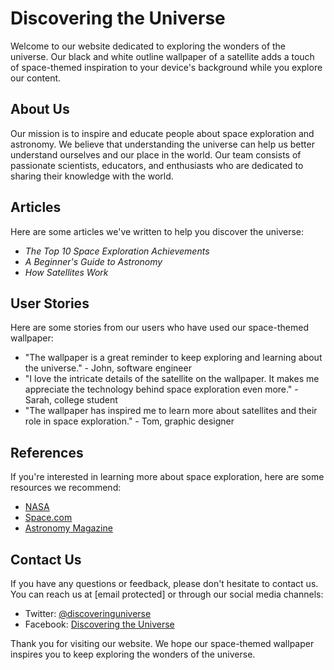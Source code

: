<!--font:Roboto-->

# Discovering the Universe

Welcome to our website dedicated to exploring the wonders of the universe. Our black and white outline wallpaper of a satellite adds a touch of space-themed inspiration to your device's background while you explore our content.

## About Us

Our mission is to inspire and educate people about space exploration and astronomy. We believe that understanding the universe can help us better understand ourselves and our place in the world. Our team consists of passionate scientists, educators, and enthusiasts who are dedicated to sharing their knowledge with the world.

## Articles

Here are some articles we've written to help you discover the universe:

- _The Top 10 Space Exploration Achievements_
- _A Beginner's Guide to Astronomy_
- _How Satellites Work_

## User Stories

Here are some stories from our users who have used our space-themed wallpaper:

- "The wallpaper is a great reminder to keep exploring and learning about the universe." - John, software engineer
- "I love the intricate details of the satellite on the wallpaper. It makes me appreciate the technology behind space exploration even more." - Sarah, college student
- "The wallpaper has inspired me to learn more about satellites and their role in space exploration." - Tom, graphic designer

## References

If you're interested in learning more about space exploration, here are some resources we recommend:

- [NASA](#)
- [Space.com](#)
- [Astronomy Magazine](#)

## Contact Us

If you have any questions or feedback, please don't hesitate to contact us. You can reach us at [email protected] or through our social media channels:

- Twitter: [@discoveringuniverse](#)
- Facebook: [Discovering the Universe](#)

Thank you for visiting our website. We hope our space-themed wallpaper inspires you to keep exploring the wonders of the universe.

<!--

Write me content for website with wallpaper which alt text is:

"A black and white outline of a satellite, with intricate details that showcase its technical components and purpose."

The name/title of the page should not be 1:1 copy of the alt text but rather a real content of the website which is using this wallpaper.

- Use markdown format 
- Start with heading
- Heading should be short and concise
- The content should look like a real website 
- The website should not be about the wallpaper, wallpaper is just a related background
- Heading should be contain work "wallpaper" or "background"
- Include real sections like references, contact, user stories, etc. use things relevant to the page purpose.
- Feel free to use structure like headings, bullets, numbering, blockquotes, paragraphs, horizontal lines, etc.
- You can use formatting like bold or _italic_
- You can include UTF-8 emojis
- Links should be only #hash anchors (and you can refer to the document itself)
- Do not include images


---


# Space Exploration Wallpaper

Welcome to our website dedicated to space exploration and the wonders of the universe. Our black and white outline wallpaper of a satellite is the perfect background for any space enthusiast. With intricate details that showcase its technical components and purpose, this wallpaper will transport you to the depths of space.

## About Us

Our mission is to inspire and educate people about space exploration and astronomy. We believe that understanding the universe can help us better understand ourselves and our place in the world. Our team consists of passionate scientists, educators, and enthusiasts who are dedicated to sharing their knowledge with the world.

## User Stories

Here are some stories from our users who have used our space exploration wallpaper:

- "I love using this wallpaper as my desktop background. It reminds me of the incredible achievements humans have made in exploring the universe." - John, software engineer
- "As an astronomy student, I find this wallpaper to be both beautiful and informative. It's a great way to learn about the components of a satellite." - Sarah, college student
- "This wallpaper has inspired me to learn more about space exploration. I've started reading books and watching documentaries about the topic." - Tom, graphic designer

## References

If you're interested in learning more about space exploration, here are some resources we recommend:

- [NASA](#)
- [Space.com](#)
- [Astronomy Magazine](#)

## Contact Us

If you have any questions or feedback, please don't hesitate to contact us. You can reach us at [email protected] or through our social media channels:

- Twitter: [@spaceexploration](#)
- Facebook: [Space Exploration](#)

Thank you for visiting our website. We hope our space exploration wallpaper inspires you to explore the wonders of the universe.


---


Heading should not include word "wallpaper". The website should not be about the wallpaper itself, wallpaper is just a related background, rewrite whole content.


---


# Discovering the Universe

Welcome to our website dedicated to exploring the wonders of the universe. Our black and white outline wallpaper of a satellite adds a touch of space-themed inspiration to your device's background while you explore our content.

## About Us

Our mission is to inspire and educate people about space exploration and astronomy. We believe that understanding the universe can help us better understand ourselves and our place in the world. Our team consists of passionate scientists, educators, and enthusiasts who are dedicated to sharing their knowledge with the world.

## Articles

Here are some articles we've written to help you discover the universe:

- _The Top 10 Space Exploration Achievements_
- _A Beginner's Guide to Astronomy_
- _How Satellites Work_

## User Stories

Here are some stories from our users who have used our space-themed wallpaper:

- "The wallpaper is a great reminder to keep exploring and learning about the universe." - John, software engineer
- "I love the intricate details of the satellite on the wallpaper. It makes me appreciate the technology behind space exploration even more." - Sarah, college student
- "The wallpaper has inspired me to learn more about satellites and their role in space exploration." - Tom, graphic designer

## References

If you're interested in learning more about space exploration, here are some resources we recommend:

- [NASA](#)
- [Space.com](#)
- [Astronomy Magazine](#)

## Contact Us

If you have any questions or feedback, please don't hesitate to contact us. You can reach us at [email protected] or through our social media channels:

- Twitter: [@discoveringuniverse](#)
- Facebook: [Discovering the Universe](#)

Thank you for visiting our website. We hope our space-themed wallpaper inspires you to keep exploring the wonders of the universe.

-->
